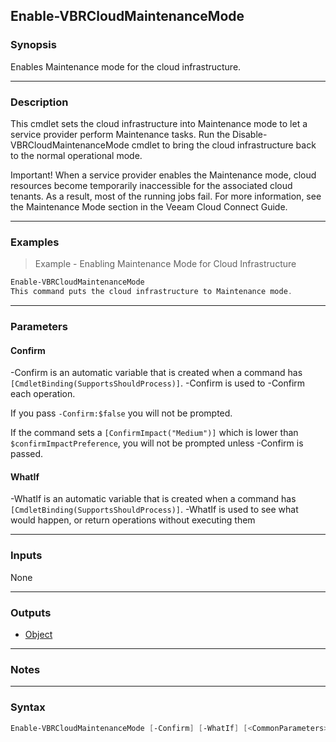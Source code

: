 Enable-VBRCloudMaintenanceMode
------------------------------

### Synopsis
Enables Maintenance mode for the cloud infrastructure.

---

### Description

This cmdlet sets the cloud infrastructure into Maintenance mode to let a service provider perform Maintenance tasks. Run the Disable-VBRCloudMaintenanceMode cmdlet to bring the cloud infrastructure back to the normal operational mode.

Important! When a service provider enables the Maintenance mode, cloud resources become temporarily inaccessible for the associated cloud tenants. As a result, most of the running jobs fail. For more information, see the Maintenance Mode section in the Veeam Cloud Connect Guide.

---

### Examples
> Example - Enabling Maintenance Mode for Cloud Infrastructure

```PowerShell
Enable-VBRCloudMaintenanceMode
This command puts the cloud infrastructure to Maintenance mode.
```

---

### Parameters
#### **Confirm**
-Confirm is an automatic variable that is created when a command has ```[CmdletBinding(SupportsShouldProcess)]```.
-Confirm is used to -Confirm each operation.

If you pass ```-Confirm:$false``` you will not be prompted.

If the command sets a ```[ConfirmImpact("Medium")]``` which is lower than ```$confirmImpactPreference```, you will not be prompted unless -Confirm is passed.

#### **WhatIf**
-WhatIf is an automatic variable that is created when a command has ```[CmdletBinding(SupportsShouldProcess)]```.
-WhatIf is used to see what would happen, or return operations without executing them

---

### Inputs
None

---

### Outputs
* [Object](https://learn.microsoft.com/en-us/dotnet/api/System.Object)

---

### Notes

---

### Syntax
```PowerShell
Enable-VBRCloudMaintenanceMode [-Confirm] [-WhatIf] [<CommonParameters>]
```
